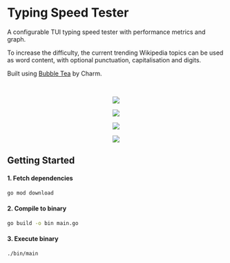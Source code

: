# Typing Speed Tester

A configurable TUI typing speed tester with performance metrics and graph.

To increase the difficulty, the current trending Wikipedia topics can be used as word content, with optional punctuation, capitalisation and digits.

Built using [Bubble Tea](https://github.com/charmbracelet/bubbletea) by Charm.

<br>

<p align="center">
	<img src="https://user-images.githubusercontent.com/41476809/179508232-ddac709c-2ec2-4eed-9378-6a354a3bd87e.png">
</p>

<p align="center">
	<img src="https://user-images.githubusercontent.com/41476809/179508235-84fc1bc1-d781-41f9-bc86-c8c2cb41ba03.png">
</p>

<p align="center">
	<img src="https://user-images.githubusercontent.com/41476809/179508237-d2fae177-45af-47d0-83f1-37f8e618d908.png">
</p>

<p align="center">
	<img src="https://user-images.githubusercontent.com/41476809/179508240-76fb384f-7ff8-4351-b8da-b7f47031f910.png">
</p>

## Getting Started

#### 1. Fetch dependencies

```bash
go mod download
```

#### 2. Compile to binary

```bash
go build -o bin main.go
```

#### 3. Execute binary

```bash
./bin/main
```


